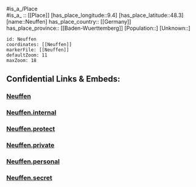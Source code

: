 ﻿---
location: [48.3,9.4] 
mapzoom: [7,12] 
mapmarker: city 
type: City
tags:
- geo/City


SpocWebEntityId: 32822
isDeleted: false
confidential: public

---
#is_a_/Place  
#is_a_ :: [[Place]] 
[has_place_longitude::9.4] 
[has_place_latitude::48.3] 
[name::Neuffen] 
has_place_country:: [[Germany]]  
has_place_province:: [[Baden-Wuerttemberg]] 
[Population::] 
[Unknown::] 


```leaflet
id: Neuffen
coordinates: [[Neuffen]] 
markerFile: [[Neuffen]] 
defaultZoom: 11 
maxZoom: 18
```


## Confidential Links & Embeds: 

### [Neuffen](/_public/Earth/Continent/Europe/Europe~Central/Germany/Germany~West/Baden-Wuerttemberg/counties~BW/Reutlingen/cities~Reutlingen/Zwiefalten-Hayingen/City/Neuffen.md) 

### [Neuffen.internal](/_internal/Earth/Continent/Europe/Europe~Central/Germany/Germany~West/Baden-Wuerttemberg/counties~BW/Reutlingen/cities~Reutlingen/Zwiefalten-Hayingen/City/Neuffen.internal.md) 

### [Neuffen.protect](/_protect/Earth/Continent/Europe/Europe~Central/Germany/Germany~West/Baden-Wuerttemberg/counties~BW/Reutlingen/cities~Reutlingen/Zwiefalten-Hayingen/City/Neuffen.protect.md) 

### [Neuffen.private](/_private/Earth/Continent/Europe/Europe~Central/Germany/Germany~West/Baden-Wuerttemberg/counties~BW/Reutlingen/cities~Reutlingen/Zwiefalten-Hayingen/City/Neuffen.private.md) 

### [Neuffen.personal](/_personal/Earth/Continent/Europe/Europe~Central/Germany/Germany~West/Baden-Wuerttemberg/counties~BW/Reutlingen/cities~Reutlingen/Zwiefalten-Hayingen/City/Neuffen.personal.md) 

### [Neuffen.secret](/_secret/Earth/Continent/Europe/Europe~Central/Germany/Germany~West/Baden-Wuerttemberg/counties~BW/Reutlingen/cities~Reutlingen/Zwiefalten-Hayingen/City/Neuffen.secret.md) 
